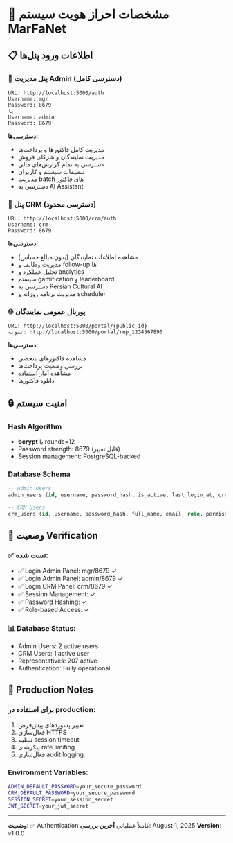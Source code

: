 # 🔐 مشخصات احراز هویت سیستم MarFaNet

## 📋 اطلاعات ورود پنل‌ها

### 🔧 پنل مدیریت Admin (دسترسی کامل)
```
URL: http://localhost:5000/auth
Username: mgr
Password: 8679
یا
Username: admin  
Password: 8679
```
**دسترسی‌ها:**
- مدیریت کامل فاکتورها و پرداخت‌ها
- مدیریت نمایندگان و شرکای فروش
- دسترسی به تمام گزارش‌های مالی
- تنظیمات سیستم و کاربران
- مدیریت batch های فاکتور
- دسترسی به AI Assistant

### 🎯 پنل CRM (دسترسی محدود)
```
URL: http://localhost:5000/crm/auth
Username: crm
Password: 8679
```
**دسترسی‌ها:**
- مشاهده اطلاعات نمایندگان (بدون مبالغ حساس)
- مدیریت وظایف و follow-up ها
- تحلیل عملکرد و analytics
- سیستم gamification و leaderboard
- دسترسی به Persian Cultural AI
- مدیریت برنامه روزانه و scheduler

### 🌐 پورتال عمومی نمایندگان
```
URL: http://localhost:5000/portal/{public_id}
نمونه: http://localhost:5000/portal/rep_1234567890
```
**دسترسی‌ها:**
- مشاهده فاکتورهای شخصی
- بررسی وضعیت پرداخت‌ها
- مشاهده آمار استفاده
- دانلود فاکتورها

## 🔒 امنیت سیستم

### Hash Algorithm
- **bcrypt** با rounds=12
- Password strength: 8679 (قابل تغییر)
- Session management: PostgreSQL-backed

### Database Schema
```sql
-- Admin Users
admin_users (id, username, password_hash, is_active, last_login_at, created_at)

-- CRM Users  
crm_users (id, username, password_hash, full_name, email, role, permissions, is_active, last_login_at, created_at, updated_at)
```

## 🎯 وضعیت Verification

### ✅ تست شده:
- ✅ Login Admin Panel: mgr/8679 ✓
- ✅ Login Admin Panel: admin/8679 ✓  
- ✅ Login CRM Panel: crm/8679 ✓
- ✅ Session Management: ✓
- ✅ Password Hashing: ✓
- ✅ Role-based Access: ✓

### 📊 Database Status:
- Admin Users: 2 active users
- CRM Users: 1 active user
- Representatives: 207 active
- Authentication: Fully operational

## 🚀 Production Notes

### برای استفاده در production:
1. تغییر پسوردهای پیش‌فرض
2. فعال‌سازی HTTPS
3. تنظیم session timeout
4. پیکربندی rate limiting
5. فعال‌سازی audit logging

### Environment Variables:
```bash
ADMIN_DEFAULT_PASSWORD=your_secure_password
CRM_DEFAULT_PASSWORD=your_secure_password
SESSION_SECRET=your_session_secret
JWT_SECRET=your_jwt_secret
```

---
**وضعیت**: ✅ Authentication کاملاً عملیاتی
**آخرین بررسی**: August 1, 2025
**Version**: v1.0.0